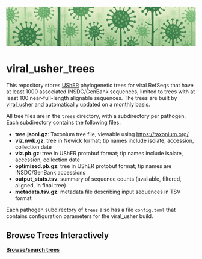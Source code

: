 ![a forest of trees of viruses](https://github.com/AngieHinrichs/viral_usher_trees/blob/main/images/viral_phylo_forest_1_banner.jpg?raw=true)
# viral_usher_trees

This repository stores [UShER](https://github.com/yatisht/usher) phylogenetic trees
for viral RefSeqs that have at least 1000 associated INSDC/GenBank sequences,
limited to trees with at least 100 near-full-length alignable sequences.
The trees are built by [viral_usher](https://github.com/AngieHinrichs/viral_usher) and
automatically updated on a monthly basis.

All tree files are in the `trees` directory, with a subdirectory per pathogen.
Each subdirectory contains the following files:
- **tree.jsonl.gz**: Taxonium tree file, viewable using https://taxonium.org/
- **viz.nwk.gz**: tree in Newick format; tip names include isolate, accession, collection date
- **viz.pb.gz**: tree in UShER protobuf format; tip names include isolate, accession, collection date
- **optimized.pb.gz**: tree in UShER protobuf format; tip names are INSDC/GenBank accessions
- **output_stats.tsv**: summary of sequence counts (available, filtered, aligned, in final tree)
- **metadata.tsv.gz**: metadata file describing input sequences in TSV format

Each pathogen subdirectory of `trees` also has a file `config.toml` that contains configuration parameters for the viral_usher build.

## Browse Trees Interactively
**[Browse/search trees](https://AngieHinrichs.github.io/viral_usher_trees/)**

